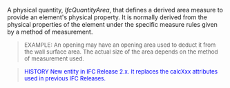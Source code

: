 ﻿A physical quantity, _IfcQuantityArea_, that defines a derived area measure to provide an element's physical property. It is normally derived from the physical properties of the element under the specific measure rules given by a method of measurement.

> <font size="-1">EXAMPLE: An opening may have an opening area
		used to deduct it from the wall surface area. The actual size of the area
		depends on the method of measurement used.</font>

> <font color="#0000FF" size="-1">HISTORY New entity in IFC Release 2.x.
		  It replaces the calcXxx attributes used in previous IFC
		  Releases.</font>
>